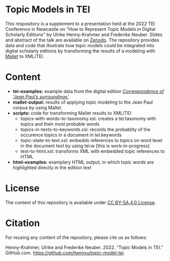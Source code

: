 # Topic Models in TEI

This respository is a supplement to a presentation held at the 2022 TEI Conference in Newcastle on "How to Represent Topic Models in Digital Scholarly Editions" by Ulrike Henny-Krahmer and Frederike Neuber. Slides and abstract of the talk are available on [Zenodo](https://doi.org/10.5281/zenodo.7043203). The repository provides data and code that illustrate how topic models could be integrated into digital scholarly editions by transforming the results of a modeling with [Mallet](https://mallet.cs.umass.edu/diagnostics.php) to XML/TEI. 

# Content

* **tei-examples:** example data from the digital edition [_Correspondence of ‘Jean Paul’s surroundings’_ ](zenodo.org/record/6322839)
* **mallet-output:** results of applying topic modeling to the Jean Paul corpus by using Mallet.
* **scripts:** code for transforming Mallet results to XML/TEI
  * topics-with-words-to-taxonomy.xsl: creates a tei:taxonomy with topics and their most probable words
  * topics-in-texts-to-keywords.xsl: records the probablity of the occurence topics in a document in tei:keywords
  * topic-state-to-text.xsl: embedds references to topics on word level in the document text by using tei:w \[this is work-in-progress\]
  * text-to-html.xsl: transforms XML with embedded topic references to HTML 
* **html-examples:** examplary HTML output, in which topic words are highlighted directly in the edition text

# License

The content of this repository is available under [CC BY-SA 4.0 License](https://creativecommons.org/licenses/by-sa/4.0/deed.de).

# Citation

For reusing any content of the repository, please cite us as follows: 

Henny-Krahmer, Ulrike and Frederike Neuber. 2022. “Topic Models in TEI.” GitHub.com. https://github.com/hennyu/topic-model-tei.
